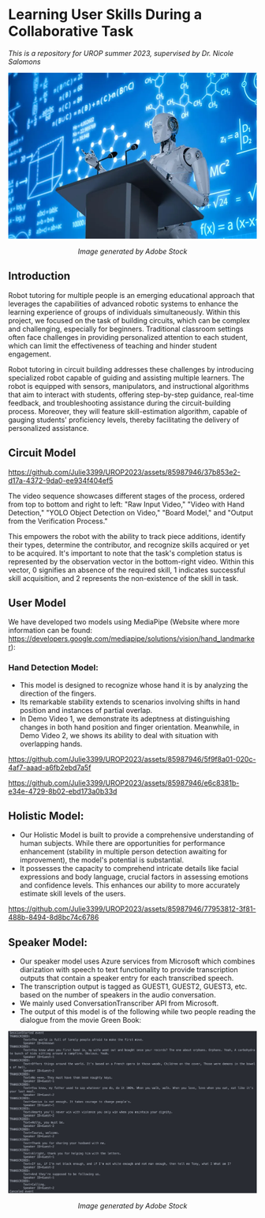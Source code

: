 # Learning User Skills During a Collaborative Task

*This is a repository for UROP summer 2023, supervised by Dr. Nicole Salomons*

<p align="center">
<img src="AdobeStock_206783935-1200x800.webp" width="600">
</p>
<p align="center">
<em>Image generated by  Adobe Stock</em>
</p>

## Introduction   
Robot tutoring for multiple people is an emerging educational approach that leverages the capabilities of advanced robotic systems to enhance the learning experience of groups of individuals simultaneously. Within this project, we focused on the task of building circuits, which can be complex and challenging, especially for beginners. Traditional classroom settings often face challenges in providing personalized attention to each student, which can limit the effectiveness of teaching and hinder student engagement.

Robot tutoring in circuit building addresses these challenges by introducing specialized robot capable of guiding and assisting multiple learners. The robot is equipped with sensors, manipulators, and instructional algorithms that aim to interact with students, offering step-by-step guidance, real-time feedback, and troubleshooting assistance during the circuit-building process. Moreover, they will feature skill-estimation algorithm, capable of gauging students' proficiency levels, thereby facilitating the delivery of personalized assistance.

## Circuit Model


https://github.com/Julie3399/UROP2023/assets/85987946/37b853e2-d17a-4372-9da0-ee934f404ef5



The video sequence showcases different stages of the process, ordered from top to bottom and right to left: "Raw Input Video," "Video with Hand Detection," "YOLO Object Detection on Video," "Board Model," and "Output from the Verification Process."

This empowers the robot with the ability to track piece additions, identify their types, determine the contributor, and recognize skills acquired or yet to be acquired. It's important to note that the task's completion status is represented by the observation vector in the bottom-right video. Within this vector, 0 signifies an absence of the required skill, 1 indicates successful skill acquisition, and 2 represents the non-existence of the skill in task.

## User Model

We have developed two models using MediaPipe (Website where more information can be found: https://developers.google.com/mediapipe/solutions/vision/hand_landmarker):

### Hand Detection Model:
- This model is designed to recognize whose hand it is by analyzing the direction of the fingers.
- Its remarkable stability extends to scenarios involving shifts in hand position and instances of partial overlap.
- In Demo Video 1, we demonstrate its adeptness at distinguishing changes in both hand position and finger orientation. Meanwhile, in Demo Video 2, we shows its ability to deal with situation with overlapping hands.


https://github.com/Julie3399/UROP2023/assets/85987946/5f9f8a01-020c-4af7-aaad-a6fb2ebd7a5f


https://github.com/Julie3399/UROP2023/assets/85987946/e6c8381b-e34e-4729-8b02-ebd173a0b33d




## Holistic Model:
- Our Holistic Model is built to provide a comprehensive understanding of human subjects. While there are opportunities for performance enhancement (stability in multiple person detection awaiting for improvement), the model's potential is substantial. 
- It possesses the capacity to comprehend intricate details like facial expressions and body language, crucial factors in assessing emotions and confidence levels. This enhances our ability to more accurately estimate skill levels of the users.


https://github.com/Julie3399/UROP2023/assets/85987946/77953812-3f81-488b-8494-8d8bc74c6786

## Speaker Model:
- Our speaker model uses Azure services from Microsoft which combines diarization with speech to text functionality to provide transcription outputs that contain a speaker entry for each transcribed speech.
- The transcription output is tagged as GUEST1, GUEST2, GUEST3, etc. based on the number of speakers in the audio conversation.
- We mainly used ConversationTranscriber API from Microsoft.
- The output of this model is of the following while two people reading the dialogue from the movie Green Book: 

<p align="center">
<img src="Azure_output.png" width="800">
</p>
<p align="center">
<em>Image generated by  Adobe Stock</em>
</p>
